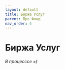 ```yaml
---
layout: default
title: Биржа Услуг
parent: Про Фонд
nav_order: 4
---
```


# Биржа Услуг
*В процесссе =)*
